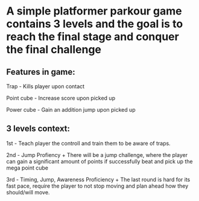 
# A simple platformer parkour game contains 3 levels and the goal is to reach the final stage and conquer the final challenge

## Features in game:
  Trap - Kills player upon contact
  
  Point cube - Increase score upon picked up
  
  Power cube - Gain an addition jump upon picked up

## 3 levels context:
  1st - Teach player the controll and train them to be aware of traps.
  
  2nd - Jump Profiency
    + There will be a jump challenge, where the player can gain a significant amount of points if successfully beat and pick up the mega point cube
    
  3rd - Timing, Jump, Awareness Proficiency
    + The last round is hard for its fast pace, require the player to not stop moving and plan ahead how they should/will move.
